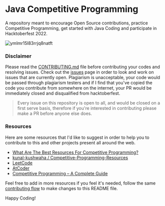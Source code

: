 # Java Competitive Programming

A repository meant to encourage Open Source contributions, practice Competitive Programming, get started with Java Coding and participate in Hacktoberfest 2022.

![ymlmr15l83rrjq8natft](https://user-images.githubusercontent.com/73201114/197419199-899a8f43-2701-47a8-9b2e-6b0a71b40afb.png)

### Disclaimer

Please read the [CONTRIBUTING.md](https://github.com/aarushi09/Java-Competitive-Programming/blob/main/CONTRIBUTING.md) file before contributing your codes and resolving issues. Check out the [issues](https://github.com/aarushi09/Java-Competitive-Programming/issues) page in order to look and work on issues that are currently open. Plagiarism is unacceptable, your code would be passed through plagiarism testers and if I find that you've copied the code you contribute from somewhere on the internet, your PR would be immediately closed and disqualified from hacktoberfest.

> Every issue on this repository is open to all, and would be closed on a first serve basis, therefore if you're interested in contributing please make a PR before anyone else does.

### Resources

Here are some resources that I'd like to suggest in order to help you to contribute to this and other projects present all around the web.

- [What Are The Best Resources For Competitive Programming?](https://www.geeksforgeeks.org/what-are-the-best-resources-for-competitive-programming/)
- [kunal-kushwaha / Competitive-Programming-Resources](https://github.com/kunal-kushwaha/Competitive-Programming-Resources)
- [LeetCode](https://leetcode.com/)
- [AtCoder](https://atcoder.jp)
- [Competitive Programming – A Complete Guide](https://www.geeksforgeeks.org/competitive-programming-a-complete-guide/)

Feel free to add in more resources if you feel it's needed, follow the same [contributing flow](https://github.com/aarushi09/Java-Competitive-Programming/blob/main/CONTRIBUTING.md) to make changes to this README file.

Happy Coding!
